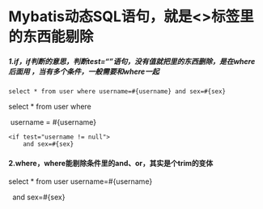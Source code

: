 # Mybatis动态SQL语句，就是<>标签里的东西能剔除

##### 1.if，if判断的意思，判断test=“”语句，没有值就把<if></if>里的东西删除，是在where 后面用 ，当有多个条件，一般需要和where一起

`select * from user where username=#{username} and sex=#{sex}`

select * from user where

<if test="username != null">

​	username = #{username}

</if>

	<if test="username != null">
  	    and sex=#{sex}
</if>

####  2.where，where能剔除条件里的and、or，其实是个trim的变体

  select * from user
    <where>
        <if test="username != null">
           username=#{username}
        </if>
         

​    <if test="username != null">
​       and sex=#{sex}
​    </if>
</where> 

